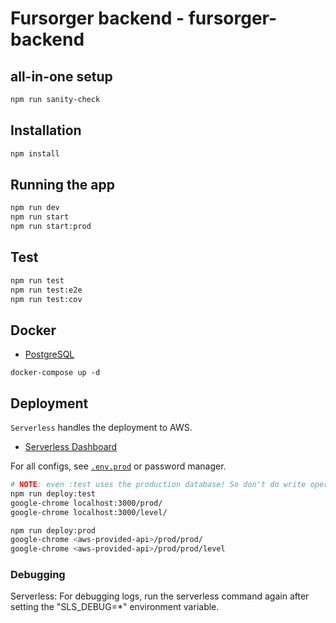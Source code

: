 # Fursorger backend - fursorger-backend

## all-in-one setup

```bash
npm run sanity-check
```

## Installation

```bash
npm install
```

## Running the app

```bash
npm run dev
npm run start
npm run start:prod
```

## Test

```bash
npm run test
npm run test:e2e
npm run test:cov
```

## Docker

-   [PostgreSQL](https://hub.docker.com/_/postgres)

`docker-compose up -d`

## Deployment

`Serverless` handles the deployment to AWS.

-   [Serverless Dashboard](https://dashboard.serverless.com/tenants/prosingularity/applications/fursorger-backend/overview/service)

For all configs, see [`.env.prod`](./.env.prod) or password manager.

```bash
# NOTE: even :test uses the production database! So don't do write operations
npm run deploy:test
google-chrome localhost:3000/prod/
google-chrome localhost:3000/level/

npm run deploy:prod
google-chrome <aws-provided-api>/prod/prod/
google-chrome <aws-provided-api>/prod/prod/level
```

### Debugging

Serverless: For debugging logs, run the serverless command again after setting the "SLS_DEBUG=\*" environment variable.
